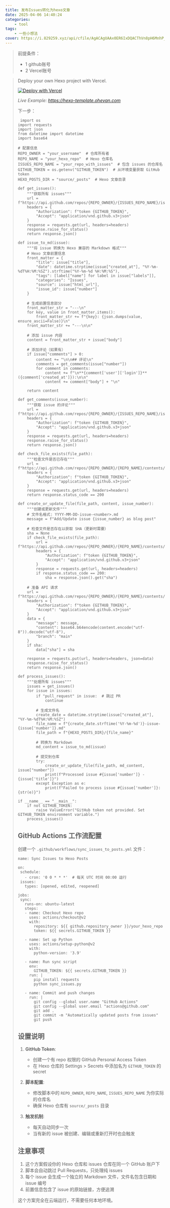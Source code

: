 ```yaml
---
title: 发布Issues转化为hexo文章
date: 2025-04-06 14:40:24
categories: 
    - tool
tags: 
    - 一些小想法
cover: https://i.829259.xyz/api/cfile/AgACAgUAAx0ER6IxDQACThVn8pH6MnhP_IFAwFE0uFNSgG8H5wAC7sMxG_jFmFdAygHYJL9kogEAAwIAA3gAAzYE
---
```




> 前提条件：
> 
> * 1 github账号
> * 2 Vercel账号

<!--more-->

> Deploy your own Hexo project with Vercel.
> 
> [![Deploy with Vercel](https://camo.githubusercontent.com/20bea215d35a4e28f2c92ea5b657d006b087687486858a40de2922a4636301ab/68747470733a2f2f76657263656c2e636f6d2f627574746f6e)](https://vercel.com/new/clone?repository-url=https://github.com/EvanNotFound/vercel-hexo-template/tree/main&template=hexo)
> 
> _Live Example: https://hexo-template.ohevan.com_
> 
> 下一步：
> 
> ```
>  import os
> import requests
> import json
> from datetime import datetime
> import base64
> 
> # 配置信息
> REPO_OWNER = "your_username"  # 仓库所有者
> REPO_NAME = "your_hexo_repo"  # Hexo 仓库名
> ISSUES_REPO_NAME = "your_repo_with_issues"  # 包含 issues 的仓库名
> GITHUB_TOKEN = os.getenv("GITHUB_TOKEN")  # 从环境变量获取 GitHub token
> HEXO_POSTS_DIR = "source/_posts"  # Hexo 文章目录
> 
> def get_issues():
>     """获取所有 issues"""
>     url = f"https://api.github.com/repos/{REPO_OWNER}/{ISSUES_REPO_NAME}/issues"
>     headers = {
>         "Authorization": f"token {GITHUB_TOKEN}",
>         "Accept": "application/vnd.github.v3+json"
>     }
>     response = requests.get(url, headers=headers)
>     response.raise_for_status()
>     return response.json()
> 
> def issue_to_md(issue):
>     """将 issue 转换为 Hexo 兼容的 Markdown 格式"""
>     # Hexo 文章前置信息
>     front_matter = {
>         "title": issue["title"],
>         "date": datetime.strptime(issue["created_at"], "%Y-%m-%dT%H:%M:%SZ").strftime("%Y-%m-%d %H:%M:%S"),
>         "tags": [label["name"] for label in issue["labels"]],
>         "categories": "Issues",
>         "source": issue["html_url"],
>         "issue_id": issue["number"]
>     }
>     
>     # 生成前置信息部分
>     front_matter_str = "---\n"
>     for key, value in front_matter.items():
>         front_matter_str += f"{key}: {json.dumps(value, ensure_ascii=False)}\n"
>     front_matter_str += "---\n\n"
>     
>     # 添加 issue 内容
>     content = front_matter_str + issue["body"]
>     
>     # 添加评论（如果有）
>     if issue["comments"] > 0:
>         content += "\n\n## 评论\n"
>         comments = get_comments(issue["number"])
>         for comment in comments:
>             content += f"\n**{comment['user']['login']}** ({comment['created_at']}):\n\n"
>             content += comment["body"] + "\n"
>     
>     return content
> 
> def get_comments(issue_number):
>     """获取 issue 的评论"""
>     url = f"https://api.github.com/repos/{REPO_OWNER}/{ISSUES_REPO_NAME}/issues/{issue_number}/comments"
>     headers = {
>         "Authorization": f"token {GITHUB_TOKEN}",
>         "Accept": "application/vnd.github.v3+json"
>     }
>     response = requests.get(url, headers=headers)
>     response.raise_for_status()
>     return response.json()
> 
> def check_file_exists(file_path):
>     """检查文件是否已存在"""
>     url = f"https://api.github.com/repos/{REPO_OWNER}/{REPO_NAME}/contents/{file_path}"
>     headers = {
>         "Authorization": f"token {GITHUB_TOKEN}",
>         "Accept": "application/vnd.github.v3+json"
>     }
>     response = requests.get(url, headers=headers)
>     return response.status_code == 200
> 
> def create_or_update_file(file_path, content, issue_number):
>     """创建或更新文件"""
>     # 文件名格式: YYYY-MM-DD-issue-<number>.md
>     message = f"Add/Update issue {issue_number} as blog post"
>     
>     # 检查文件是否存在以获取 SHA（更新时需要）
>     sha = None
>     if check_file_exists(file_path):
>         url = f"https://api.github.com/repos/{REPO_OWNER}/{REPO_NAME}/contents/{file_path}"
>         headers = {
>             "Authorization": f"token {GITHUB_TOKEN}",
>             "Accept": "application/vnd.github.v3+json"
>         }
>         response = requests.get(url, headers=headers)
>         if response.status_code == 200:
>             sha = response.json().get("sha")
>     
>     # 准备 API 请求
>     url = f"https://api.github.com/repos/{REPO_OWNER}/{REPO_NAME}/contents/{file_path}"
>     headers = {
>         "Authorization": f"token {GITHUB_TOKEN}",
>         "Accept": "application/vnd.github.v3+json"
>     }
>     data = {
>         "message": message,
>         "content": base64.b64encode(content.encode("utf-8")).decode("utf-8"),
>         "branch": "main"
>     }
>     if sha:
>         data["sha"] = sha
>     
>     response = requests.put(url, headers=headers, json=data)
>     response.raise_for_status()
>     return response.json()
> 
> def process_issues():
>     """处理所有 issues"""
>     issues = get_issues()
>     for issue in issues:
>         if "pull_request" in issue:  # 跳过 PR
>             continue
>             
>         # 生成文件名
>         create_date = datetime.strptime(issue["created_at"], "%Y-%m-%dT%H:%M:%SZ")
>         file_name = f"{create_date.strftime('%Y-%m-%d')}-issue-{issue['number']}.md"
>         file_path = f"{HEXO_POSTS_DIR}/{file_name}"
>         
>         # 转换为 Markdown
>         md_content = issue_to_md(issue)
>         
>         # 提交到仓库
>         try:
>             create_or_update_file(file_path, md_content, issue["number"])
>             print(f"Processed issue #{issue['number']} - {issue['title']}")
>         except Exception as e:
>             print(f"Failed to process issue #{issue['number']}: {str(e)}")
> 
> if __name__ == "__main__":
>     if not GITHUB_TOKEN:
>         raise ValueError("GitHub token not provided. Set GITHUB_TOKEN environment variable.")
>     process_issues() 
> ```
> 
> ## GitHub Actions 工作流配置
> 创建一个 `.github/workflows/sync_issues_to_posts.yml` 文件：
> 
> ```
> name: Sync Issues to Hexo Posts
> 
> on:
>  schedule:
>    - cron: '0 0 * * *'  # 每天 UTC 时间 00:00 运行
>  issues:
>    types: [opened, edited, reopened]
> 
> jobs:
>  sync:
>    runs-on: ubuntu-latest
>    steps:
>    - name: Checkout Hexo repo
>      uses: actions/checkout@v2
>      with:
>        repository: ${{ github.repository_owner }}/your_hexo_repo
>        token: ${{ secrets.GITHUB_TOKEN }}
>        
>    - name: Set up Python
>      uses: actions/setup-python@v2
>      with:
>        python-version: '3.9'
>        
>    - name: Run sync script
>      env:
>        GITHUB_TOKEN: ${{ secrets.GITHUB_TOKEN }}
>      run: |
>        pip install requests
>        python sync_issues.py
>        
>    - name: Commit and push changes
>      run: |
>        git config --global user.name "GitHub Actions"
>        git config --global user.email "actions@github.com"
>        git add .
>        git commit -m "Automatically updated posts from issues"
>        git push
> ```
> 
> ## 设置说明
> 1. **GitHub Token**:
>    
>    * 创建一个有 repo 权限的 GitHub Personal Access Token
>    * 在 Hexo 仓库的 Settings > Secrets 中添加名为 `GITHUB_TOKEN` 的 secret
> 2. **脚本配置**:
>    
>    * 修改脚本中的 `REPO_OWNER`, `REPO_NAME`, `ISSUES_REPO_NAME` 为你实际的仓库名
>    * 确保 Hexo 仓库有 `source/_posts` 目录
> 3. **触发机制**:
>    
>    * 每天自动同步一次
>    * 当有新的 issue 被创建、编辑或重新打开时也会触发
> 
> ## 注意事项
> 1. 这个方案假设你的 Hexo 仓库和 issues 仓库在同一个 GitHub 账户下
> 2. 脚本会自动跳过 Pull Requests，只处理纯 issues
> 3. 每个 issue 会生成一个独立的 Markdown 文件，文件名包含日期和 issue 编号
> 4. 前置信息包含了 issue 的原始链接，方便追溯
> 
> 这个方案完全在云端运行，不需要任何本地环境。


